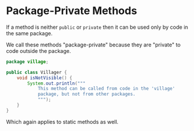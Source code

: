 # Package-Private Methods

If a method is neither `public` or `private` then it can
be used only by code in the same package.

We call these methods "package-private" because they are
"private" to code outside the package.

```java
package village;

public class Villager {
    void isNotVisible() {
        System.out.println("""
            This method can be called from code in the 'village'
            package, but not from other packages.
            """);
    }
}
```

Which again applies to static methods as well.
